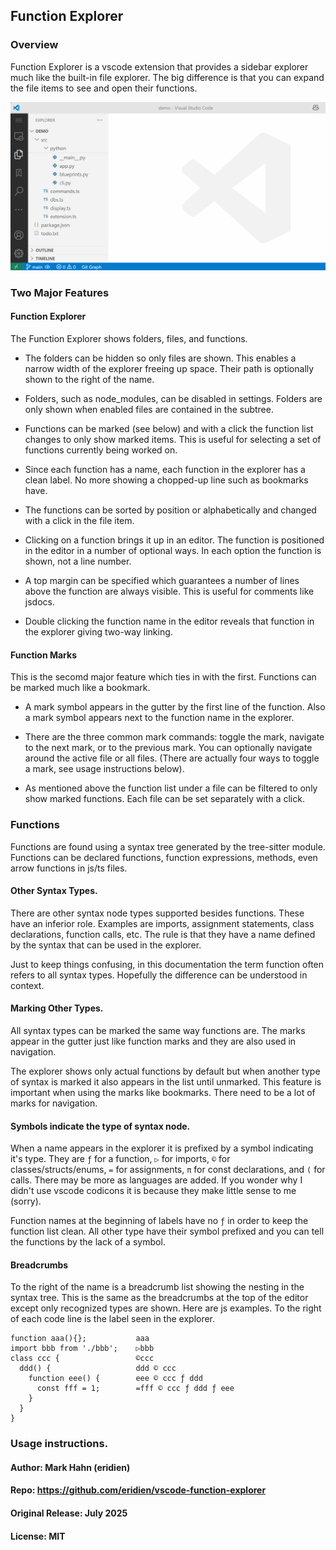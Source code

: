 ## Function Explorer

### Overview

Function Explorer is a vscode extension that provides a sidebar explorer much like the built-in file explorer. The big difference is that you can expand the file items to see and open their functions.

![Intro Gif](images/intro.gif)

### Two Major Features

#### Function Explorer

The Function Explorer shows folders, files, and functions. 

- The folders can be hidden so only files are shown. This enables a narrow width of the explorer freeing up space. Their path is optionally shown to the right of the name.

- Folders, such as node_modules, can be disabled in settings. Folders are only shown when enabled files are contained in the subtree.

- Functions can be marked (see below) and with a click the function list changes to only show marked items. This is useful for selecting a set of functions currently being worked on.

- Since each function has a name, each function in the explorer has a clean label.  No more showing a chopped-up line such as bookmarks have.

- The functions can be sorted by position or alphabetically and changed with a click in the file item.

- Clicking on a function brings it up in an  editor. The function is positioned in the editor in a number of optional ways. In each option the function is shown, not a line number.

- A top margin can be specified which guarantees a number of lines above the function are always visible. This is useful for comments like jsdocs.

- Double clicking the function name in the editor reveals that function in the explorer giving two-way linking.

#### Function Marks

This is the secomd major feature which ties in with the first.  Functions can be marked much like a bookmark. 

- A mark symbol appears in the gutter by the first line of the function. Also a mark symbol appears next to the function name in the explorer. 

- There are the three common mark commands: toggle the mark, navigate to the next mark, or to the previous mark. You can optionally navigate around the active file or all files. (There are actually four ways to toggle a mark, see usage instructions below).

- As mentioned above the function list under a file can be filtered to only show marked functions. Each file can be set separately with a click.

### Functions

Functions are found using a syntax tree generated by the tree-sitter module. Functions can be declared functions, function expressions, methods, even arrow functions in js/ts files.

#### Other Syntax Types.

There are other syntax node types supported besides functions. These have an inferior role. Examples are imports, assignment statements, class declarations, function calls, etc.  The rule is that they have a name defined by the syntax that can be used in the explorer.

Just to keep things confusing, in this documentation the term function often refers to all syntax types. Hopefully the difference can be understood in context.

#### Marking Other Types.

 All syntax types can be marked the same way functions are. The marks appear in the gutter just like function marks and they are also used in navigation. 
 
 The explorer shows only actual functions by default but when another type of syntax is marked it also appears in the list until unmarked. This feature is important when using the marks like bookmarks. There need to be a lot of marks for navigation.

 #### Symbols indicate the type of syntax node.

 When a name appears in the explorer it is prefixed by a symbol indicating it's type. They are `ƒ` for a function, `▷` for imports, `©` for classes/structs/enums, `=` for assignments, `π` for const declarations, and `(` for calls. There may be more as languages are added.  If you wonder why I didn't use vscode codicons it is because they make little sense to me (sorry).

 Function names at the beginning of labels have no `ƒ` in order to keep the function list clean.  All other type have their symbol prefixed and you can tell the functions by the lack of a symbol.

 #### Breadcrumbs

 To the right of the name is a breadcrumb list showing the nesting in the syntax tree. This is the same as the breadcrumbs at the top of the editor except only recognized types are shown.  Here are js examples. To the right of each code line is the label seen in the explorer. 

```
function aaa(){};           aaa
import bbb from './bbb';    ▷bbb
class ccc {                 ©ccc
  ddd() {                   ddd © ccc
    function eee() {        eee © ccc ƒ ddd  
      const fff = 1;        =fff © ccc ƒ ddd ƒ eee
    }
  }
}
```


### Usage instructions.


#### Author: Mark Hahn (eridien)

#### Repo: https://github.com/eridien/vscode-function-explorer

#### Original Release: July 2025

#### License: MIT
